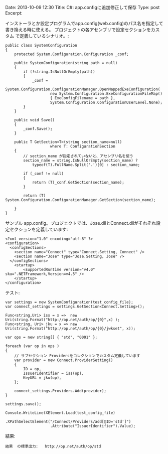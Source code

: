 Date: 2013-10-09  12:30
Title: C#: app.configに追加修正して保存
Type: post  
Excerpt:   



インストーラとか設定プログラムでapp.config(web.config)のパス名を指定して
書き換える時に使える。 プロジェクトの各アセンブリで設定セクションをカスタム
で定義しているシナリオ。:

    public class SystemConfiguration
    {
        protected System.Configuration.Configuration _conf;

        public SystemConfiguration(string path = null)
        {
            if (!string.IsNullOrEmpty(path))
            {
                _conf = 
                    System.Configuration.ConfigurationManager.OpenMappedExeConfiguration(
                        new System.Configuration.ExeConfigurationFileMap() 
                        { ExeConfigFilename = path },
                        System.Configuration.ConfigurationUserLevel.None);
            }
        }

        public void Save()
        {
            _conf.Save();
        }

        public T GetSection<T>(string section_name=null) 
                        where T: ConfigurationSection
        {
            // section_name が指定されていないと、アセンブリ名を使う
            section_name = string.IsNullOrEmpty(section_name) ?
                typeof(T).FullName.Split('.')[0] : section_name;

            if (_conf != null)
            {
                return (T)_conf.GetSection(section_name);
            }

            return (T) System.Configuration.ConfigurationManager.GetSection(section_name);

        }
    }


サンプル app.config。プロジェクトでは、Jose.dllとConnect.dllがそれぞれ設定セクションを定義しています:

    <?xml version="1.0" encoding="utf-8" ?>
    <configuration>
      <configSections>
        <section name="Connect" type="Connect.Setting, Connect" />
        <section name="Jose" type="Jose.Setting, Jose" />
      </configSections>
        <startup> 
            <supportedRuntime version="v4.0" sku=".NETFramework,Version=v4.5" />
        </startup>
    </configuration>

テスト:

    var settings = new SystemConfiguration(test_config_file);
    var connect_settings = settings.GetSection<Connect.Setting>();

    Func<string,Uri> iss = x =>  new Uri(string.Format("http://op.net/auth/op/{0}",x) );
    Func<string, Uri> jku = x => new Uri(string.Format("http://op.net/auth/op/{0}/jwkset", x));

    var ops = new string[] { "std", "0001" };

    foreach (var op in ops )
    {
        // サブセクション Providersをコレクションでカスタム定義しています
        var provider = new Connect.ProviderSetting()
        {
            ID = op,
            IssuerIdentifier = iss(op),
            KeyURL = jku(op),
        };

        connect_settings.Providers.Add(provider);
    }    

    settings.save();

    Console.WriteLine(XElement.Load(test_config_file)
                        .XPathSelectElement("/Connect/Providers/add[@ID='std']")
                        .Attribute("IssuerIdentifier").Value);

結果:

    結果  の標準出力:   http://op.net/auth/op/std



